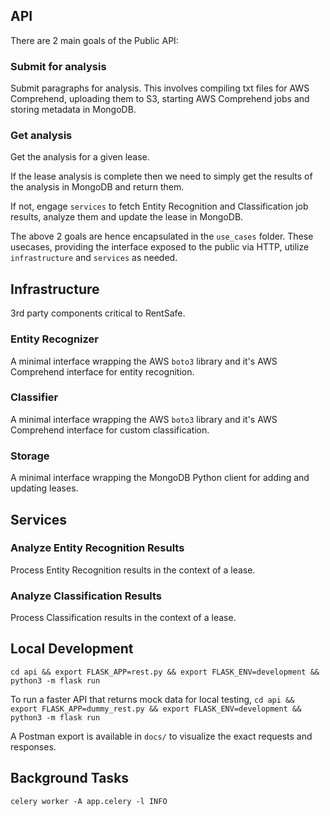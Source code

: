 ## API

There are 2 main goals of the Public API:

### Submit for analysis
Submit paragraphs for analysis. This involves compiling txt files for AWS Comprehend, uploading them to S3, starting AWS Comprehend jobs and storing metadata in MongoDB.

### Get analysis
Get the analysis for a given lease.

If the lease analysis is complete then we need to simply get the results of the analysis in MongoDB and return them.

If not, engage `services` to fetch Entity Recognition and Classification job results, analyze them and update the lease in MongoDB.

The above 2 goals are hence encapsulated in the `use_cases` folder. These usecases, providing the interface exposed to the public via HTTP, utilize `infrastructure` and `services` as needed.

## Infrastructure
3rd party components critical to RentSafe.

### Entity Recognizer
A minimal interface wrapping the AWS `boto3` library and it's AWS Comprehend interface for entity recognition.

### Classifier
A minimal interface wrapping the AWS `boto3` library and it's AWS Comprehend interface for custom classification.

### Storage
A minimal interface wrapping the MongoDB Python client for adding and updating leases.

## Services

### Analyze Entity Recognition Results
Process Entity Recognition results in the context of a lease.

### Analyze Classification Results
Process Classification results in the context of a lease.

## Local Development
`cd api && export FLASK_APP=rest.py && export FLASK_ENV=development && python3 -m flask run`

To run a faster API that returns mock data for local testing, `cd api && export FLASK_APP=dummy_rest.py && export FLASK_ENV=development && python3 -m flask run`

A Postman export is available in `docs/` to visualize the exact requests and responses.

## Background Tasks
`celery worker -A app.celery -l INFO`